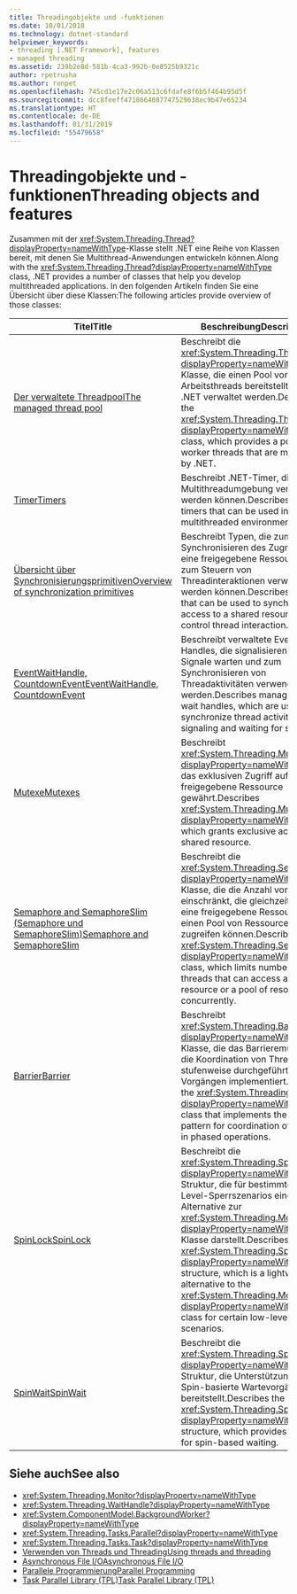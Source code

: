 ```yaml
---
title: Threadingobjekte und -funktionen
ms.date: 10/01/2018
ms.technology: dotnet-standard
helpviewer_keywords:
- threading [.NET Framework], features
- managed threading
ms.assetid: 239b2e8d-581b-4ca3-992b-0e8525b9321c
author: rpetrusha
ms.author: ronpet
ms.openlocfilehash: 745cd1e17e2c06a513c6fdafe8f6b5f464b95d5f
ms.sourcegitcommit: dcc8feeff4718664087747529638ec9b47e65234
ms.translationtype: HT
ms.contentlocale: de-DE
ms.lasthandoff: 01/31/2019
ms.locfileid: "55479658"
---
```

# <a name="threading-objects-and-features"></a><span data-ttu-id="77211-102">Threadingobjekte und -funktionen</span><span class="sxs-lookup"><span data-stu-id="77211-102">Threading objects and features</span></span>

<span data-ttu-id="77211-103">Zusammen mit der <xref:System.Threading.Thread?displayProperty=nameWithType>-Klasse stellt .NET eine Reihe von Klassen bereit, mit denen Sie Multithread-Anwendungen entwickeln können.</span><span class="sxs-lookup"><span data-stu-id="77211-103">Along with the <xref:System.Threading.Thread?displayProperty=nameWithType> class, .NET provides a number of classes that help you develop multithreaded applications.</span></span> <span data-ttu-id="77211-104">In den folgenden Artikeln finden Sie eine Übersicht über diese Klassen:</span><span class="sxs-lookup"><span data-stu-id="77211-104">The following articles provide overview of those classes:</span></span>

|<span data-ttu-id="77211-105">Titel</span><span class="sxs-lookup"><span data-stu-id="77211-105">Title</span></span>|<span data-ttu-id="77211-106">Beschreibung</span><span class="sxs-lookup"><span data-stu-id="77211-106">Description</span></span>|  
|-----------|-----------------|  
|[<span data-ttu-id="77211-107">Der verwaltete Threadpool</span><span class="sxs-lookup"><span data-stu-id="77211-107">The managed thread pool</span></span>](the-managed-thread-pool.md)|<span data-ttu-id="77211-108">Beschreibt die <xref:System.Threading.ThreadPool?displayProperty=nameWithType>-Klasse, die einen Pool von Arbeitsthreads bereitstellt, die von .NET verwaltet werden.</span><span class="sxs-lookup"><span data-stu-id="77211-108">Describes the <xref:System.Threading.ThreadPool?displayProperty=nameWithType> class, which provides a pool of worker threads that are managed by .NET.</span></span>|  
|[<span data-ttu-id="77211-109">Timer</span><span class="sxs-lookup"><span data-stu-id="77211-109">Timers</span></span>](timers.md)|<span data-ttu-id="77211-110">Beschreibt .NET-Timer, die in einer Multithreadumgebung verwendet werden können.</span><span class="sxs-lookup"><span data-stu-id="77211-110">Describes .NET timers that can be used in a multithreaded environment.</span></span>|
|[<span data-ttu-id="77211-111">Übersicht über Synchronisierungsprimitiven</span><span class="sxs-lookup"><span data-stu-id="77211-111">Overview of synchronization primitives</span></span>](overview-of-synchronization-primitives.md)|<span data-ttu-id="77211-112">Beschreibt Typen, die zum Synchronisieren des Zugriffs auf eine freigegebene Ressource oder zum Steuern von Threadinteraktionen verwendet werden können.</span><span class="sxs-lookup"><span data-stu-id="77211-112">Describes types that can be used to synchronize access to a shared resource or control thread interaction.</span></span>|
|[<span data-ttu-id="77211-113">EventWaitHandle, CountdownEvent</span><span class="sxs-lookup"><span data-stu-id="77211-113">EventWaitHandle, CountdownEvent</span></span>](eventwaithandle-autoresetevent-countdownevent-manualresetevent.md)|<span data-ttu-id="77211-114">Beschreibt verwaltete Event-Wait-Handles, die signalisieren und auf Signale warten und zum Synchronisieren von Threadaktivitäten verwendet werden.</span><span class="sxs-lookup"><span data-stu-id="77211-114">Describes managed event wait handles, which are used to synchronize thread activities by signaling and waiting for signals.</span></span>|
|[<span data-ttu-id="77211-115">Mutexe</span><span class="sxs-lookup"><span data-stu-id="77211-115">Mutexes</span></span>](mutexes.md)|<span data-ttu-id="77211-116">Beschreibt <xref:System.Threading.Mutex?displayProperty=nameWithType>, das exklusiven Zugriff auf eine freigegebene Ressource gewährt.</span><span class="sxs-lookup"><span data-stu-id="77211-116">Describes <xref:System.Threading.Mutex?displayProperty=nameWithType>, which grants exclusive access to a shared resource.</span></span>|
|[<span data-ttu-id="77211-117">Semaphore and SemaphoreSlim (Semaphore und SemaphoreSlim)</span><span class="sxs-lookup"><span data-stu-id="77211-117">Semaphore and SemaphoreSlim</span></span>](semaphore-and-semaphoreslim.md)|<span data-ttu-id="77211-118">Beschreibt die <xref:System.Threading.Semaphore?displayProperty=nameWithType>-Klasse, die die Anzahl von Threads einschränkt, die gleichzeitig auf eine freigegebene Ressource oder einen Pool von Ressourcen zugreifen können.</span><span class="sxs-lookup"><span data-stu-id="77211-118">Describes the <xref:System.Threading.Semaphore?displayProperty=nameWithType> class, which limits number of threads that can access a shared resource or a pool of resources concurrently.</span></span>|
|[<span data-ttu-id="77211-119">Barrier</span><span class="sxs-lookup"><span data-stu-id="77211-119">Barrier</span></span>](barrier.md)|<span data-ttu-id="77211-120">Beschreibt <xref:System.Threading.Barrier?displayProperty=nameWithType>-Klasse, die das Barrieremuster für die Koordination von Threads in stufenweise durchgeführten Vorgängen implementiert.</span><span class="sxs-lookup"><span data-stu-id="77211-120">Describes the <xref:System.Threading.Barrier?displayProperty=nameWithType> class that implements the barrier pattern for coordination of threads in phased operations.</span></span>|
|[<span data-ttu-id="77211-121">SpinLock</span><span class="sxs-lookup"><span data-stu-id="77211-121">SpinLock</span></span>](spinlock.md)|<span data-ttu-id="77211-122">Beschreibt die <xref:System.Threading.SpinLock?displayProperty=nameWithType>-Struktur, die für bestimmte Low-Level-Sperrszenarios eine einfache Alternative zur <xref:System.Threading.Monitor?displayProperty=nameWithType>-Klasse darstellt.</span><span class="sxs-lookup"><span data-stu-id="77211-122">Describes the <xref:System.Threading.SpinLock?displayProperty=nameWithType> structure, which is a lightweight alternative to the <xref:System.Threading.Monitor?displayProperty=nameWithType> class for certain low-level locking scenarios.</span></span>|
|[<span data-ttu-id="77211-123">SpinWait</span><span class="sxs-lookup"><span data-stu-id="77211-123">SpinWait</span></span>](spinwait.md)|<span data-ttu-id="77211-124">Beschreibt die <xref:System.Threading.SpinWait?displayProperty=nameWithType>-Struktur, die Unterstützung für Spin-basierte Wartevorgänge bereitstellt.</span><span class="sxs-lookup"><span data-stu-id="77211-124">Describes the <xref:System.Threading.SpinWait?displayProperty=nameWithType> structure, which provides support for spin-based waiting.</span></span>|

## <a name="see-also"></a><span data-ttu-id="77211-125">Siehe auch</span><span class="sxs-lookup"><span data-stu-id="77211-125">See also</span></span>

- <xref:System.Threading.Monitor?displayProperty=nameWithType>
- <xref:System.Threading.WaitHandle?displayProperty=nameWithType>
- <xref:System.ComponentModel.BackgroundWorker?displayProperty=nameWithType>
- <xref:System.Threading.Tasks.Parallel?displayProperty=nameWithType>
- <xref:System.Threading.Tasks.Task?displayProperty=nameWithType>
- [<span data-ttu-id="77211-126">Verwenden von Threads und Threading</span><span class="sxs-lookup"><span data-stu-id="77211-126">Using threads and threading</span></span>](using-threads-and-threading.md)
- [<span data-ttu-id="77211-127">Asynchronous File I/O</span><span class="sxs-lookup"><span data-stu-id="77211-127">Asynchronous File I/O</span></span>](../io/asynchronous-file-i-o.md)
- [<span data-ttu-id="77211-128">Parallele Programmierung</span><span class="sxs-lookup"><span data-stu-id="77211-128">Parallel Programming</span></span>](../parallel-programming/index.md)
- [<span data-ttu-id="77211-129">Task Parallel Library (TPL)</span><span class="sxs-lookup"><span data-stu-id="77211-129">Task Parallel Library (TPL)</span></span>](../parallel-programming/task-parallel-library-tpl.md)
